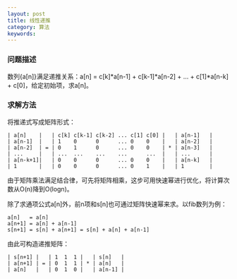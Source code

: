 ```yaml
---
layout: post
title: 线性递推
category: 算法
keywords:
---
```


### 问题描述

数列{a[n]}满足递推关系：a[n] = c[k]\*a[n-1] + c[k-1]\*a[n-2] + ... + c[1]\*a[n-k] + c[0]，给定初始项，求a[n]。

### 求解方法

将推递式写成矩阵形式：

```
| a[n]    |   | c[k] c[k-1] c[k-2] ... c[1] c[0] |   | a[n-1]   |
| a[n-1]  |   | 1    0      0      ... 0    0    |   | a[n-2]   |
| a[n-2]  | = | 0    1      0      ... 0    0    | * | a[n-3]   |
| ...     |   | ...  ...    ...    ...      ...  |   | ...      |
| a[n-k+1]|   | 0    0      0      ... 0    0    |   | a[n-k]   |
| 1       |   | 0    0      0      ... 0    1    |   | 1        |
```

由于矩阵乘法满足结合律，可先将矩阵相乘，这步可用快速幂进行优化，将计算次数从O(n)降到O(logn)。

除了求通项公式a[n]外，前n项和s[n]也可通过矩阵快速幂来求。以fib数列为例：

```
a[n]   = a[n]
a[n+1] = a[n] + a[n-1]
s[n+1] = s[n] + a[n+1] = s[n] + a[n] + a[n-1]
```

由此可构造递推矩阵：

```
| s[n+1] |   | 1  1  1 |   | s[n]   |
| a[n+1] | = | 0  1  1 | * | a[n]   |
| a[n]   |   | 0  1  0 |   | a[n-1] |
```

